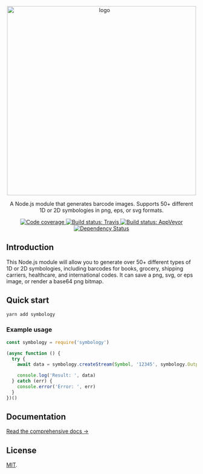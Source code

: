 <p align="center">
  <img src="https://raw.githubusercontent.com/jshor/symbology/master/docs/.vuepress/public/assets/symbology-logo.svg" alt="logo" width="500">
</p>

<p align="center">A Node.js module that generates barcode images. Supports 50+ different 1D or 2D symbologies in png, eps, or svg formats.</p>

<p align="center">
  <a href="https://coveralls.io/github/jshor/symbology?branch=master">
    <img src="https://img.shields.io/coveralls/github/jshor/symbology?style=for-the-badge"
      alt="Code coverage">
  </a>

  <a href="https://travis-ci.org/jshor/symbology">
    <img src="https://img.shields.io/travis/jshor/symbology?logo=travis&style=for-the-badge"
      alt="Build status: Travis">
  </a>

  <a href="https://ci.appveyor.com/project/jshor/symbology">
    <img src="https://img.shields.io/appveyor/ci/jshor/symbology?logo=appveyor&style=for-the-badge"
      alt="Build status: AppVeyor">
  </a>

  <a href="https://david-dm.org/jshor/symbology#info=dependencies">
    <img src="https://img.shields.io/david/jshor/symbology?label=deps&style=for-the-badge"
      alt="Dependency Status">
  </a>
</p>

## Introduction

This Node.js module will allow you to generate over 50+ different types of 1D or 2D symbologies, including barcodes for books, grocery, shipping carriers, healthcare, and international codes. It can save a png, svg, or eps image, or render a base64 png bitmap.

## Quick start

```sh
yarn add symbology
```

### Example usage

```js
const symbology = require('symbology')

(async function () {
  try {
    await data = symbology.createStream(Symbol, '12345', symbology.Output.PNG)

    console.log('Result: ', data)
  } catch (err) {
    console.error('Error: ', err)
  }
})()
```

## Documentation

[Read the comprehensive docs →](https://symbology.dev)

## License

[MIT](LICENSE.md).
